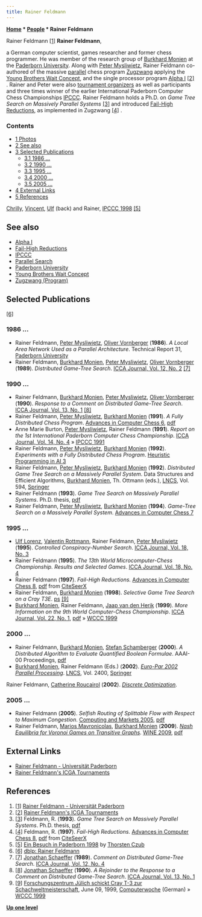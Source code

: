 ```yaml
---
title: Rainer Feldmann
---
```

**[Home](Home "Home") \* [People](People "People") \* Rainer Feldmann**



 [](http://www.uni-paderborn.de/person/113/) Rainer Feldmann <a id="cite-note-1" href="#cite-ref-1">[1]</a> 
**Rainer Feldmann**,  

a German computer scientist, games researcher and former chess programmer. He was member of the research group of [Burkhard Monien](Burkhard_Monien "Burkhard Monien") at the [Paderborn University](Paderborn_University "Paderborn University"). Along with [Peter Mysliwietz](Peter_Mysliwietz "Peter Mysliwietz"), Rainer Feldmann co-authored of the massive [parallel](Parallel_Search "Parallel Search") chess program [Zugzwang](Zugzwang_(Program) "Zugzwang (Program)") applying the [Young Brothers Wait Concept](Young_Brothers_Wait_Concept "Young Brothers Wait Concept"), and the single processor program [Alpha I](Alpha_I "Alpha I") <a id="cite-note-2" href="#cite-ref-2">[2]</a> . Rainer and Peter were also [tournament organizers](Category:Tournament_Director "Category:Tournament Director") as well as participants and three times winner of the earlier International Paderborn Computer Chess Championships [IPCCC](IPCCC "IPCCC"). Rainer Feldmann holds a Ph.D. on *Game Tree Search on Massively Parallel Systems* <a id="cite-note-3" href="#cite-ref-3">[3]</a> and introduced [Fail-High Reductions](Fail-High_Reductions "Fail-High Reductions"), as implemented in Zugzwang <a id="cite-note-4" href="#cite-ref-4">[4]</a> . 



### Contents


* [1 Photos](#photos)
* [2 See also](#see-also)
* [3 Selected Publications](#selected-publications)
	+ [3.1 1986 ...](#1986-...)
	+ [3.2 1990 ...](#1990-...)
	+ [3.3 1995 ...](#1995-...)
	+ [3.4 2000 ...](#2000-...)
	+ [3.5 2005 ...](#2005-...)
* [4 External Links](#external-links)
* [5 References](#references)






 [](http://www.thorstenczub.de/Paderborn.html) 
[Chrilly](Chrilly_Donninger "Chrilly Donninger"), [Vincent](Vincent_Diepeveen "Vincent Diepeveen"), [Ulf](Ulf_Lorenz "Ulf Lorenz") (back) and Rainer, [IPCCC 1998](IPCCC_1998 "IPCCC 1998") <a id="cite-note-5" href="#cite-ref-5">[5]</a>



## See also


* [Alpha I](Alpha_I "Alpha I")
* [Fail-High Reductions](Fail-High_Reductions "Fail-High Reductions")
* [IPCCC](IPCCC "IPCCC")
* [Parallel Search](Parallel_Search "Parallel Search")
* [Paderborn University](Paderborn_University "Paderborn University")
* [Young Brothers Wait Concept](Young_Brothers_Wait_Concept "Young Brothers Wait Concept")
* [Zugzwang (Program)](Zugzwang_(Program) "Zugzwang (Program)")


## Selected Publications


<a id="cite-note-6" href="#cite-ref-6">[6]</a>



### 1986 ...


* Rainer Feldmann, [Peter Mysliwietz](Peter_Mysliwietz "Peter Mysliwietz"), [Oliver Vornberger](Oliver_Vornberger "Oliver Vornberger") (**1986**). *A Local Area Network Used as a Parallel Architecture*. Technical Report 31, [Paderborn University](Paderborn_University "Paderborn University")
* Rainer Feldmann, [Burkhard Monien](Burkhard_Monien "Burkhard Monien"), [Peter Mysliwietz](Peter_Mysliwietz "Peter Mysliwietz"), [Oliver Vornberger](Oliver_Vornberger "Oliver Vornberger") (**1989**). *Distributed Game-Tree Search*. [ICCA Journal, Vol. 12, No. 2](ICGA_Journal#12_2 "ICGA Journal") <a id="cite-note-7" href="#cite-ref-7">[7]</a>


### 1990 ...


* Rainer Feldmann, [Burkhard Monien](Burkhard_Monien "Burkhard Monien"), [Peter Mysliwietz](Peter_Mysliwietz "Peter Mysliwietz"), [Oliver Vornberger](Oliver_Vornberger "Oliver Vornberger") (**1990**). *Response to a Comment on Distributed Game-Tree Search*. [ICCA Journal, Vol. 13, No. 1](ICGA_Journal#13_1 "ICGA Journal") <a id="cite-note-8" href="#cite-ref-8">[8]</a>
* Rainer Feldmann, [Peter Mysliwietz](Peter_Mysliwietz "Peter Mysliwietz"), [Burkhard Monien](Burkhard_Monien "Burkhard Monien") (**1991**). *A Fully Distributed Chess Program*. [Advances in Computer Chess 6](Advances_in_Computer_Chess_6 "Advances in Computer Chess 6"), [pdf](http://www.top-5000.nl/ps/A%20fully%20distribuited%20chess%20program.pdf)
* Anne Marie Burton, [Peter Mysliwietz](Peter_Mysliwietz "Peter Mysliwietz"), Rainer Feldmann (**1991**). *Report on the 1st International Paderborn Computer Chess Championship*. [ICCA Journal, Vol. 14, No. 4](ICGA_Journal#14_4 "ICGA Journal") » [IPCCC 1991](IPCCC_1991 "IPCCC 1991")
* Rainer Feldmann, [Peter Mysliwietz](Peter_Mysliwietz "Peter Mysliwietz"), [Burkhard Monien](Burkhard_Monien "Burkhard Monien") (**1992**). *Experiments with a Fully Distributed Chess Program*. [Heuristic Programming in AI 3](3rd_Computer_Olympiad#Workshop "3rd Computer Olympiad")
* Rainer Feldmann, [Peter Mysliwietz](Peter_Mysliwietz "Peter Mysliwietz"), [Burkhard Monien](Burkhard_Monien "Burkhard Monien") (**1992**). *Distributed Game Tree Search on a Massively Parallel System*. Data Structures and Efficient Algorithms, [Burkhard Monien](Burkhard_Monien "Burkhard Monien"), Th. Ottmann (eds.), [LNCS](https://en.wikipedia.org/wiki/Lecture_Notes_in_Computer_Science), Vol. 594, [Springer](https://en.wikipedia.org/wiki/Springer_Science%2BBusiness_Media)
* Rainer Feldmann (**1993**). *Game Tree Search on Massively Parallel Systems*. Ph.D. thesis, [pdf](http://www2.cs.uni-paderborn.de/fachbereich/AG/monien/PUBLICATIONS/POSTSCRIPTS/feldmann_phd.pdf)
* Rainer Feldmann, [Peter Mysliwietz](Peter_Mysliwietz "Peter Mysliwietz"), [Burkhard Monien](Burkhard_Monien "Burkhard Monien") (**1994**). *Game-Tree Search on a Massively Parallel System*. [Advances in Computer Chess 7](Advances_in_Computer_Chess_7 "Advances in Computer Chess 7")


### 1995 ...


* [Ulf Lorenz](Ulf_Lorenz "Ulf Lorenz"), [Valentin Rottmann](Valentin_Rottmann "Valentin Rottmann"), Rainer Feldmann, [Peter Mysliwietz](Peter_Mysliwietz "Peter Mysliwietz") (**1995**). *Controlled Conspiracy-Number Search*. [ICCA Journal, Vol. 18, No. 3](ICGA_Journal#18_3 "ICGA Journal")
* Rainer Feldmann (**1995**). *The 13th World Microcomputer-Chess Championship. Results and Selected Games*. [ICCA Journal, Vol. 18, No. 4](ICGA_Journal#18_4 "ICGA Journal")
* Rainer Feldmann (**1997**). *Fail-High Reductions.* [Advances in Computer Chess 8](Advances_in_Computer_Chess_8 "Advances in Computer Chess 8"), [pdf](http://citeseerx.ist.psu.edu/viewdoc/download;jsessionid=4399933A9FAE32A9C855DED714120C66?doi=10.1.1.51.4897&rep=rep1&type=pdf) from [CiteSeerX](http://citeseerx.ist.psu.edu/viewdoc/summary?doi=10.1.1.51.4897)
* Rainer Feldmann, [Burkhard Monien](Burkhard_Monien "Burkhard Monien") (**1998**). *Selective Game Tree Search on a Cray T3E*. [ps](http://www2.cs.uni-paderborn.de/fachbereich/AG/monien/PUBLICATIONS/POSTSCRIPTS/FM_T3E.ps.Z) <a id="cite-note-9" href="#cite-ref-9">[9]</a>
* [Burkhard Monien](Burkhard_Monien "Burkhard Monien"), Rainer Feldmann, [Jaap van den Herik](Jaap_van_den_Herik "Jaap van den Herik") (**1999**). *More Information on the 9th World Computer-Chess Championship*. [ICCA Journal, Vol. 22, No. 1](ICGA_Journal#22_1 "ICGA Journal"), [pdf](http://arno.uvt.nl/show.cgi?fid=107328) » [WCCC 1999](WCCC_1999 "WCCC 1999")


### 2000 ...


* Rainer Feldmann, [Burkhard Monien](Burkhard_Monien "Burkhard Monien"), [Stefan Schamberger](index.php?title=Stefan_Schamberger&action=edit&redlink=1 "Stefan Schamberger (page does not exist)") (**2000**). *A Distributed Algorithm to Evaluate Quantified Boolean Formulae*. AAAI-00 Proceedings, [pdf](http://www.aaai.org/Papers/AAAI/2000/AAAI00-044.pdf)
* [Burkhard Monien](Burkhard_Monien "Burkhard Monien"), Rainer Feldmann (Eds.) (**2002**). *[Euro-Par 2002 Parallel Processing](https://link.springer.com/book/10.1007%2F3-540-45706-2)*. [LNCS](https://en.wikipedia.org/wiki/Lecture_Notes_in_Computer_Science), Vol. 2400, [Springer](https://en.wikipedia.org/wiki/Springer_Science%2BBusiness_Media)


 Rainer Feldmann, [Catherine Roucairol](https://dblp.uni-trier.de/pers/hd/r/Roucairol:Catherine) (**2002**). *[Discrete Optimization](https://link.springer.com/chapter/10.1007/3-540-45706-2_129)*.
### 2005 ...


* Rainer Feldmann (**2005**). *Selfish Routing of Splittable Flow with Respect to Maximum Congestion*. [Computing and Markets 2005](https://dblp.uni-trier.de/db/conf/dagstuhl/P5011.html), [pdf](https://pdfs.semanticscholar.org/95cd/275b0bda148e91625bca3882441d684af4f7.pdf)
* Rainer Feldmann, [Marios Mavronicolas](https://scholar.google.com/citations?user=PAACT74AAAAJ&hl=en), [Burkhard Monien](Burkhard_Monien "Burkhard Monien") (**2009**). *[Nash Equilibria for Voronoi Games on Transitive Graphs](https://link.springer.com/chapter/10.1007/978-3-642-10841-9_26)*. [WINE 2009](https://dblp.uni-trier.de/db/conf/wine/wine2009.html), [pdf](https://pdfs.semanticscholar.org/bd97/15d439e49db3ee3cfa452892a511fb12f1bb.pdf)


## External Links


* [Rainer Feldmann - Universität Paderborn](http://www.uni-paderborn.de/person/113/)
* [Rainer Feldmann's ICGA Tournaments](https://www.game-ai-forum.org/icga-tournaments/person.php?id=119)


## References


1. <a id="cite-ref-1" href="#cite-note-1">[1]</a> [Rainer Feldmann - Universität Paderborn](http://www.uni-paderborn.de/person/113/)
2. <a id="cite-ref-2" href="#cite-note-2">[2]</a> [Rainer Feldmann's ICGA Tournaments](https://www.game-ai-forum.org/icga-tournaments/person.php?id=119)
3. <a id="cite-ref-3" href="#cite-note-3">[3]</a> Feldmann, R. (**1993**). *Game Tree Search on Massively Parallel Systems*. Ph.D. thesis, [pdf](http://wwwcs.uni-paderborn.de/fachbereich/AG/monien/PUBLICATIONS/POSTSCRIPTS/feldmann_phd.pdf)
4. <a id="cite-ref-4" href="#cite-note-4">[4]</a> Feldmann, R. (**1997**). *Fail-High Reductions.* [Advances in Computer Chess 8](Advances_in_Computer_Chess_8 "Advances in Computer Chess 8"), [pdf](http://citeseerx.ist.psu.edu/viewdoc/download;jsessionid=4399933A9FAE32A9C855DED714120C66?doi=10.1.1.51.4897&rep=rep1&type=pdf) from [CiteSeerX](http://citeseerx.ist.psu.edu/viewdoc/summary?doi=10.1.1.51.4897)
5. <a id="cite-ref-5" href="#cite-note-5">[5]</a> [Ein Besuch in Paderborn 1998](http://www.thorstenczub.de/Paderborn.html) by [Thorsten Czub](Thorsten_Czub "Thorsten Czub")
6. <a id="cite-ref-6" href="#cite-note-6">[6]</a> [dblp: Rainer Feldmann](https://dblp.uni-trier.de/pers/hd/f/Feldmann:Rainer)
7. <a id="cite-ref-7" href="#cite-note-7">[7]</a> [Jonathan Schaeffer](Jonathan_Schaeffer "Jonathan Schaeffer") (**1989**). *Comment on Distributed Game-Tree Search*. [ICCA Journal, Vol. 12, No. 4](ICGA_Journal#12_4 "ICGA Journal")
8. <a id="cite-ref-8" href="#cite-note-8">[8]</a> [Jonathan Schaeffer](Jonathan_Schaeffer "Jonathan Schaeffer") (**1990**). *A Rejoinder to the Response to a Comment on Distributed Game-Tree Search*. [ICCA Journal, Vol. 13, No. 1](ICGA_Journal#13_1 "ICGA Journal")
9. <a id="cite-ref-9" href="#cite-note-9">[9]</a> [Forschungszentrum Jülich schickt Cray T-3 zur Schachweltmeisterschaft](https://www.computerwoche.de/a/forschungszentrum-juelich-schickt-cray-t-3-zur-schachweltmeisterschaft,508177), June 09, 1999, [Computerwoche](Computerworld#Woche "Computerworld") (German) » [WCCC 1999](WCCC_1999 "WCCC 1999")

**[Up one level](People "People")**







 
